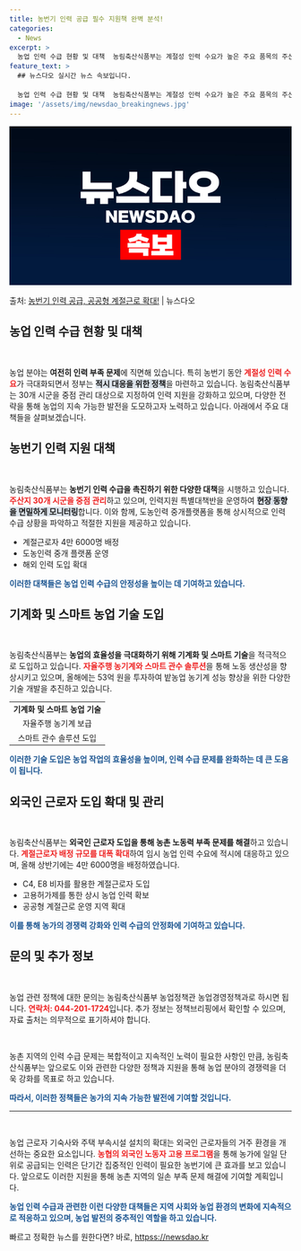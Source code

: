 ```yaml
---
title: 농번기 인력 공급 필수 지원책 완벽 분석!
categories:
  - News
excerpt: >
  농업 인력 수급 현황 및 대책  농림축산식품부는 계절성 인력 수요가 높은 주요 품목의 주산지인 30개 시군을…
feature_text: >
  ## 뉴스다오 실시간 뉴스 속보입니다.

  농업 인력 수급 현황 및 대책  농림축산식품부는 계절성 인력 수요가 높은 주요 품목의 주산지인 30개 시군을…
image: '/assets/img/newsdao_breakingnews.jpg'
---
```


![뉴스다오 속보](/assets/img/newsdao_breakingnews.jpg)

<p>출처: <a href="httpss://newsdao.kr/4889" rel="dofollow">농번기 인력 공급, 공공형 계절근로 확대!</a> | 뉴스다오</p>

<h2 data-ke-size="size26">농업 인력 수급 현황 및 대책</h2>

<p data-ke-size="size16">&nbsp;</p>
농업 분야는 <b>여전히 인력 부족 문제</b>에 직면해 있습니다. 특히 농번기 동안 <b><span style="color: #ee2323;">계절성 인력 수요</span></b>가 극대화되면서 정부는 <b><span style="background-color: #21538527;">적시 대응을 위한 정책</span></b>을 마련하고 있습니다. 농림축산식품부는 30개 시군을 중점 관리 대상으로 지정하여 인력 지원을 강화하고 있으며, 다양한 전략을 통해 농업의 지속 가능한 발전을 도모하고자 노력하고 있습니다. 아래에서 주요 대책들을 살펴보겠습니다.

<h2 data-ke-size="size26">농번기 인력 지원 대책</h2>

<p data-ke-size="size16">&nbsp;</p>
농림축산식품부는 <b>농번기 인력 수급을 촉진하기 위한 다양한 대책</b>을 시행하고 있습니다. <b><span style="color: #ee2323;">주산지 30개 시군을 중점 관리</span></b>하고 있으며, 인력지원 특별대책반을 운영하여 <b><span style="background-color: #21538527;">현장 동향을 면밀하게 모니터링</span></b>합니다. 이와 함께, 도농인력 중개플랫폼을 통해 상시적으로 인력 수급 상황을 파악하고 적절한 지원을 제공하고 있습니다.

<ul>
<li>계절근로자 4만 6000명 배정</li>
<li>도농인력 중개 플랫폼 운영</li>
<li>해외 인력 도입 확대</li>
</ul>

<b><span style="color: #1a5490;">이러한 대책들은 농업 인력 수급의 안정성을 높이는 데 기여하고 있습니다.</span></b>

<h2 data-ke-size="size26">기계화 및 스마트 농업 기술 도입</h2>

<p data-ke-size="size16">&nbsp;</p>
농림축산식품부는 <b>농업의 효율성을 극대화하기 위해 기계화 및 스마트 기술</b>을 적극적으로 도입하고 있습니다. <b><span style="color: #ee2323;">자율주행 농기계와 스마트 관수 솔루션</span></b>을 통해 노동 생산성을 향상시키고 있으며, 올해에는 53억 원을 투자하여 밭농업 농기계 성능 향상을 위한 다양한 기술 개발을 추진하고 있습니다.

<table style="width: 100%;">
<tr>
<td style="text-align: center; height: 17px;"><b>기계화 및 스마트 농업 기술</b></td>
</tr>
<tr>
<td style="text-align: center; height: 17px;">자율주행 농기계 보급</td>
</tr>
<tr>
<td style="text-align: center; height: 17px;">스마트 관수 솔루션 도입</td>
</tr>
</table>

<b><span style="color: #1a5490;">이러한 기술 도입은 농업 작업의 효율성을 높이며, 인력 수급 문제를 완화하는 데 큰 도움이 됩니다.</span></b>

<h2 data-ke-size="size26">외국인 근로자 도입 확대 및 관리</h2>

<p data-ke-size="size16">&nbsp;</p>
농림축산식품부는 <b>외국인 근로자 도입을 통해 농촌 노동력 부족 문제를 해결</b>하고 있습니다. <b><span style="color: #ee2323;">계절근로자 배정 규모를 대폭 확대</span></b>하여 임시 농업 인력 수요에 적시에 대응하고 있으며, 올해 상반기에는 4만 6000명을 배정하였습니다. 

<ul>
<li>C4, E8 비자를 활용한 계절근로자 도입</li>
<li>고용허가제를 통한 상시 농업 인력 확보</li>
<li>공공형 계절근로 운영 지역 확대</li>
</ul>

<b><span style="color: #1a5490;">이를 통해 농가의 경쟁력 강화와 인력 수급의 안정화에 기여하고 있습니다.</span></b>

<h2 data-ke-size="size26">문의 및 추가 정보</h2>

<p data-ke-size="size16">&nbsp;</p>
농업 관련 정책에 대한 문의는 농림축산식품부 농업정책관 농업경영정책과로 하시면 됩니다. <b><span style="color: #ee2323;">연락처: 044-201-1724</span></b>입니다. 추가 정보는 정책브리핑에서 확인할 수 있으며, 자료 출처는 의무적으로 표기하셔야 합니다.

<p data-ke-size="size16">&nbsp;</p>
농촌 지역의 인력 수급 문제는 복합적이고 지속적인 노력이 필요한 사항인 만큼, 농림축산식품부는 앞으로도 이와 관련한 다양한 정책과 지원을 통해 농업 분야의 경쟁력을 더욱 강화를 목표로 하고 있습니다. 

<b><span style="color: #1a5490;">따라서, 이러한 정책들은 농가의 지속 가능한 발전에 기여할 것입니다.</span></b> 

<hr>

<p data-ke-size="size16">&nbsp;</p>
농업 근로자 기숙사와 주택 부속시설 설치의 확대는 외국인 근로자들의 거주 환경을 개선하는 중요한 요소입니다. <b><span style="color: #ee2323;">농협의 외국인 노동자 고용 프로그램</span></b>을 통해 농가에 일일 단위로 공급되는 인력은 단기간 집중적인 인력이 필요한 농번기에 큰 효과를 보고 있습니다. 앞으로도 이러한 지원을 통해 농촌 지역의 일손 부족 문제 해결에 기여할 계획입니다.

<b><span style="color: #1a5490;">농업 인력 수급과 관련한 이런 다양한 대책들은 지역 사회와 농업 환경의 변화에 지속적으로 적응하고 있으며, 농업 발전의 중추적인 역할을 하고 있습니다.</span></b> 

빠르고 정확한 뉴스를 원한다면? 바로, <a href="httpss://newsdao.kr" rel="dofollow">httpss://newsdao.kr</a>


